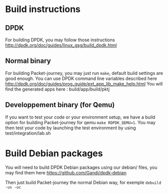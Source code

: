 # Build instructions

## DPDK

For building DPDK, you may follow those instructions http://dpdk.org/doc/guides/linux_gsg/build_dpdk.html

## Normal binary
For building Packet-journey, you may just run `make`, default build settings are good enough.
You can use DPDK command line variables described here http://dpdk.org/doc/guides/prog_guide/ext_app_lib_make_help.html
You will find the generated apps here : build/app/build/pktj

## Developpement binary (for Qemu)
If you want to test your code or your environment setup, we have a build option for building Packet-journey for qemu `make RDPDK_QEMU=1`.
You may then test your code by launching the test environment by using test/integration/lab.sh

# Build Debian packages
You will need to build DPDK Debian packages using our debian/ files, you may find them here https://github.com/Gandi/dpdk-debian

Then just build Packet-journey the normal Debian way, for exemple `debuild -us -uc`
